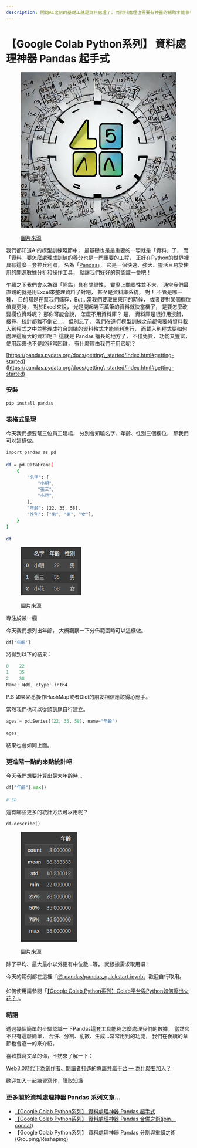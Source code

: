 ```yaml
---
description: 開始AI之前的基礎工就是資料處理了，而資料處理也需要有神器的輔助才能事半功倍，Pandas正是我們的神兵利器...
---
```


# 【Google Colab Python系列】 資料處理神器 Pandas 起手式



<figure><img src="../.gitbook/assets/math (1).jpg" alt=""><figcaption><p><a href="https://stablediffusionweb.com/">圖片來源</a></p></figcaption></figure>

我們都知道AI的模型訓練環節中， 最基礎也是最重要的一環就是「資料」了， 而「資料」要怎麼處理成訓練的養分也是一門重要的工程， 正好在Python的世界裡具有這麼一套神兵利器， 名為「[Pandas](https://pandas.pydata.org/)」， 它是一個快速、強大、靈活且易於使用的開源數據分析和操作工具， 就讓我們好好的來認識一番吧！

乍聽之下我們會以為跟「熊貓」具有關聯性， 實際上關聯性並不大， 通常我們最直觀的就是用Excel來整理資料了對吧， 甚至是資料庫系統， 對！ 不管是哪一種， 目的都是在幫我們儲存，But…當我們要取出來用的時候， 或者要對某個欄位值變更時， 對於Excel來說， 光是開起幾百萬筆的資料就快當機了， 是要怎麼改變欄位資料呢？ 那你可能會說， 怎麼不用資料庫？ 是， 資料庫是很好用沒錯， 搜尋、統計都難不倒它…， 但別忘了， 我們在進行模型訓練之前都需要將資料載入到程式之中並整理成符合訓練的資料格式才能順利進行， 而載入到程式要如何處理這龐大的資料呢？ 這就是 Pandas 擅長的地方了， 不僅免費， 功能又豐富， 使用起來也不是說非常困難， 有什麼理由我們不用它呢？

[https://pandas.pydata.org/docs/getting\_started/index.html#getting-started](https://pandas.pydata.org/docs/getting\_started/index.html#getting-started)

### 安裝

```bash
pip install pandas
```

### 表格式呈現

今天我們想要幫三位員工建檔， 分別會知曉名字、年齡、性別三個欄位， 那我們可以這樣做。

```bash
import pandas as pd

df = pd.DataFrame(
    {
        "名字": [
            "小明",
            "張三",
            "小花",
        ],
        "年齡": [22, 35, 58],
        "性別": ["男", "男", "女"],
    }
)

df
```



<figure><img src="../.gitbook/assets/表格.png" alt=""><figcaption><p><a href="https://www.potatomedia.co/s/pYiFElO">圖片來源</a></p></figcaption></figure>



專注於某一欄

今天我們想列出年齡， 大概觀察一下分佈範圍時可以這樣做。

```python
df['年齡']
```

將得到以下的結果：

```python
0    22
1    35
2    58
Name: 年齡, dtype: int64
```

P.S 如果熟悉操作HashMap或者Dict的朋友相信應該得心應手。

當然我們也可以從頭到尾自行建立。

```python
ages = pd.Series([22, 35, 58], name="年齡")

ages
```

結果也會如同上面。

### 更進階一點的來點統計吧

今天我們想要計算出最大年齡時…

```python
df["年齡"].max()

# 58
```

還有哪些更多的統計方法可以用呢？

```python
df.describe()
```



<figure><img src="../.gitbook/assets/更多的統計方法.png" alt=""><figcaption><p><a href="https://www.potatomedia.co/s/pYiFElO">圖片來源</a></p></figcaption></figure>

除了平均、最大最小以外更有中位數…等， 就根據需求取用囉！

今天的範例都在這裡「[📦 pandas/pandas\_quickstart.ipynb](https://github.com/weihanchen/google-colab-python-learn/blob/main/jupyter-examples/pandas/pandas\_quickstart.ipynb)」歡迎自行取用。

如何使用請參閱「[【Google Colab Python系列】Colab平台與Python如何擦出火花？](https://www.potatomedia.co/s/aNLHZe3S)」。

### 結語

透過幾個簡單的步驟認識一下Pandas這套工具能夠怎麼處理我們的數據， 當然它不只有這麼簡單， 合併、分割、亂數、生成…常常用到的功能， 我們在後續的章節也會逐一的來介紹。

喜歡撰寫文章的你，不妨來了解一下：

[Web3.0時代下為創作者、閱讀者打造的專屬共贏平台 — 為什麼要加入？](https://www.potatomedia.co/s/2PmFxsq)

歡迎加入一起練習寫作，賺取知識



### 更多關於資料處理神器 Pandas 系列文章…

* [【Google Colab Python系列】 資料處理神器 Pandas 起手式](https://www.potatomedia.co/s/pYiFElO)
* [【Google Colab Python系列】 資料處理神器 Pandas 合併之術(join、concat)](https://github.com/weihanchen/google-colab-python-learn/blob/main/zi-liao-chu-li-shen-qi-qu/google-colab-python-xi-lie-zi-liao-chu-li-shen-qi-pandas-he-bing-zhi-shu-joinconcat.md)
* 【Google Colab Python系列】 資料處理神器 Pandas 分割與重組之術(Grouping/Reshaping)
